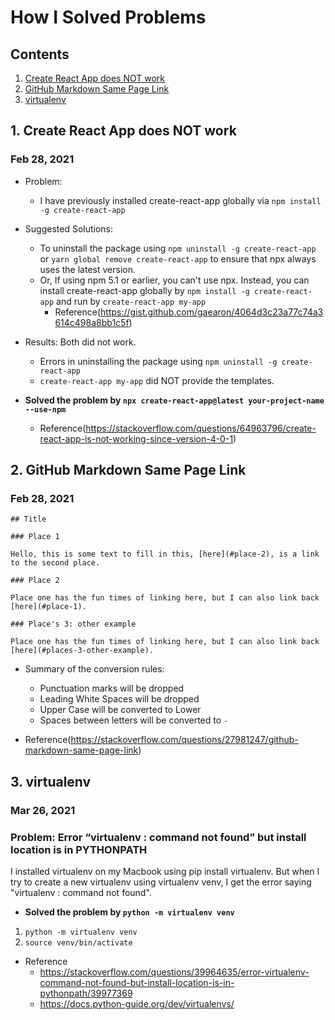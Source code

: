 # How I Solved Problems

## Contents

1. [Create React App does NOT work](#1-create-react-app-does-not-work)
2. [GitHub Markdown Same Page Link](#2-github-markdown-same-page-link)
3. [virtualenv](#3-viutualenv)
  
## 1. Create React App does NOT work

### Feb 28, 2021

- Problem: 
  - I have previously installed create-react-app globally via `npm install -g create-react-app`

- Suggested Solutions: 
  - To uninstall the package using `npm uninstall -g create-react-app` or `yarn global remove create-react-app` to ensure that npx always uses the latest version.
  - Or, If using npm 5.1 or earlier, you can't use npx. Instead, you can install create-react-app globally by `npm install -g create-react-app` and run by `create-react-app my-app`
    - Reference(https://gist.github.com/gaearon/4064d3c23a77c74a3614c498a8bb1c5f) 

- Results: Both did not work.
  - Errors in uninstalling the package using `npm uninstall -g create-react-app`
  - `create-react-app my-app` did NOT provide the templates. 

- **Solved the problem by `npx create-react-app@latest your-project-name --use-npm`**
  - Reference(https://stackoverflow.com/questions/64963796/create-react-app-is-not-working-since-version-4-0-1) 

## 2. GitHub Markdown Same Page Link

### Feb 28, 2021

```
## Title

### Place 1

Hello, this is some text to fill in this, [here](#place-2), is a link to the second place.

### Place 2

Place one has the fun times of linking here, but I can also link back [here](#place-1).

### Place's 3: other example

Place one has the fun times of linking here, but I can also link back [here](#places-3-other-example).

```
- Summary of the conversion rules:
  - Punctuation marks will be dropped
  - Leading White Spaces will be dropped
  - Upper Case will be converted to Lower
  - Spaces between letters will be converted to `-`

- Reference(https://stackoverflow.com/questions/27981247/github-markdown-same-page-link)

## 3. virtualenv 

### Mar 26, 2021
 
### Problem: Error “virtualenv : command not found” but install location is in PYTHONPATH

 I installed virtualenv on my Macbook using pip install virtualenv. But when I try to create a new virtualenv using virtualenv venv, I get the error saying "virtualenv : command not found".
 
- **Solved the problem by `python -m virtualenv venv`**

1. `python -m virtualenv venv`
2. `source venv/bin/activate`

- Reference
  - https://stackoverflow.com/questions/39964635/error-virtualenv-command-not-found-but-install-location-is-in-pythonpath/39977369
  - https://docs.python-guide.org/dev/virtualenvs/   


